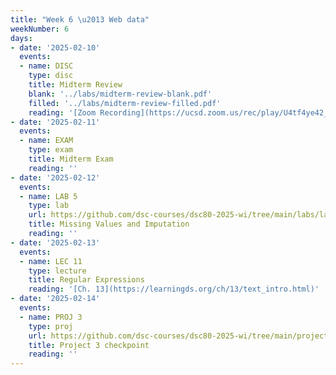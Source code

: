 ```yaml
---
title: "Week 6 \u2013 Web data"
weekNumber: 6
days:
- date: '2025-02-10'
  events:
  - name: DISC
    type: disc
    title: Midterm Review
    blank: '../labs/midterm-review-blank.pdf'
    filled: '../labs/midterm-review-filled.pdf'
    reading: '[Zoom Recording](https://ucsd.zoom.us/rec/play/U4tf4ye42_gO7XZ8wUN7pPyX5_0x-ZbRhITeTBwu_I5hyb0OfvBPbCLRYwAq5BfqLZGHcOdGZP9J3Ra1.x1IHuxw-QDDdk-B-) password:<br> v?V22U$%'
- date: '2025-02-11'
  events:
  - name: EXAM
    type: exam
    title: Midterm Exam
    reading: ''
- date: '2025-02-12'
  events:
  - name: LAB 5
    type: lab
    url: https://github.com/dsc-courses/dsc80-2025-wi/tree/main/labs/lab05
    title: Missing Values and Imputation
    reading: ''
- date: '2025-02-13'
  events:
  - name: LEC 11
    type: lecture
    title: Regular Expressions
    reading: '[Ch. 13](https://learningds.org/ch/13/text_intro.html)'
- date: '2025-02-14'
  events:
  - name: PROJ 3
    type: proj
    url: https://github.com/dsc-courses/dsc80-2025-wi/tree/main/projects/project03
    title: Project 3 checkpoint
    reading: ''
---
```

